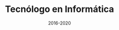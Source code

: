 ---
title: Tecnólogo en Informática
location: Escuela Politécnica Ing. Jorge Matute Remus
url: http://politecnicamatute.sems.udg.mx/
institute: Politécnica Ing. Jorge Matute Remus
date: 2016-2020
tags: ["Tecnologias de la Información", "Desarrollo web", "Bases de datos", "Hardware", "Marketing", "Documentación"]
---